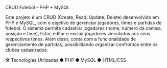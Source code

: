 CRUD Futebol – PHP + MySQL

Este projeto é um CRUD (Create, Read, Update, Delete) desenvolvido em PHP e MySQL, com o objetivo de gerenciar jogadores, times e partidas de futebol.
O sistema permite cadastrar jogadores (nome, número da camisa, posição e time), listar, editar e excluir jogadores vinculados aos seus respectivos times.
Além disso, conta com a funcionalidade de gerenciamento de partidas, possibilitando organizar confrontos entre os clubes cadastrados.

🛠 Tecnologias Utilizadas
● PHP
● MySQL 
● HTML/CSS 
